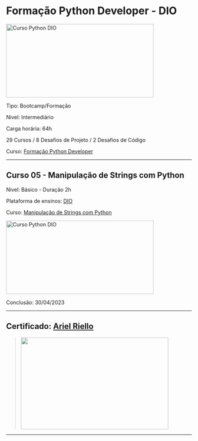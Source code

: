 # **Formação Python Developer - DIO**

<img src="https://hermes.dio.me/tracks/cover/ac0e208f-9ab9-471d-84ae-0107cfd2156a.png" alt="Curso Python DIO" width="400" height="200">

Tipo: Bootcamp/Formação

Nivel: Intermediário

Carga horária: 64h

29 Cursos / 8 Desafios de Projeto / 2 Desafios de Código

Curso: [Formação Python Developer](https://web.dio.me/track/formacao-python-developer)

---

## **Curso 05 - Manipulação de Strings com Python**

Nivel: Básico - Duração 2h

Plataforma de ensinos: [DIO](www.dio.me)

Curso: [Manipulação de Strings com Python](https://web.dio.me/course/dominando-strings-e-fatiamento-com-python/learning/b67433a9-2fc7-41cc-8db0-c0ddd3964198?back=/track/formacao-python-developer&tab=undefined&moduleId=undefined)

<img src="https://hermes.dio.me/courses/cover/122e9c37-1269-4332-b450-9f4cd688bb14_cover.png" alt="Curso Python DIO" width="400" height="200">


Conclusão: 30/04/2023

---
## Certificado: [Ariel Riello](https://www.dio.me/certificate/506448C9/share)
>
><img src="https://hermes.digitalinnovation.one/certificates/cover/506448C9.jpg" width="400" height="250">
---